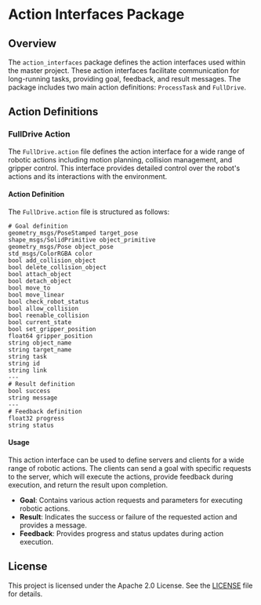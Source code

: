 # Action Interfaces Package

## Overview

The `action_interfaces` package defines the action interfaces used within the master project. These action interfaces facilitate communication for long-running tasks, providing goal, feedback, and result messages. The package includes two main action definitions: `ProcessTask` and `FullDrive`.

## Action Definitions

### FullDrive Action

The `FullDrive.action` file defines the action interface for a wide range of robotic actions including motion planning, collision management, and gripper control. This interface provides detailed control over the robot's actions and its interactions with the environment.

#### Action Definition

The `FullDrive.action` file is structured as follows:

```plaintext
# Goal definition
geometry_msgs/PoseStamped target_pose
shape_msgs/SolidPrimitive object_primitive
geometry_msgs/Pose object_pose
std_msgs/ColorRGBA color
bool add_collision_object
bool delete_collision_object
bool attach_object
bool detach_object
bool move_to
bool move_linear
bool check_robot_status
bool allow_collision
bool reenable_collision
bool current_state
bool set_gripper_position
float64 gripper_position
string object_name
string target_name
string task
string id
string link
---
# Result definition
bool success
string message
---
# Feedback definition
float32 progress
string status
```

#### Usage

This action interface can be used to define servers and clients for a wide range of robotic actions. The clients can send a goal with specific requests to the server, which will execute the actions, provide feedback during execution, and return the result upon completion.

- **Goal**: Contains various action requests and parameters for executing robotic actions.
- **Result**: Indicates the success or failure of the requested action and provides a message.
- **Feedback**: Provides progress and status updates during action execution.

## License
This project is licensed under the Apache 2.0 License. See the [LICENSE](/LICENSE) file for details.

